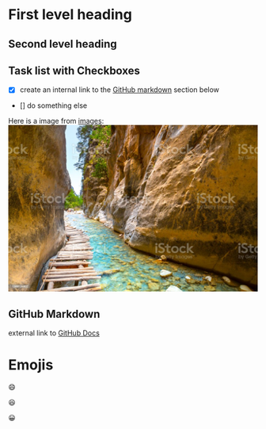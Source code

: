 # First level heading

## Second level heading

## Task list with Checkboxes

- [x] create an internal link to the [GitHub markdown](#github-markdown) section below
- [] do something else

Here is a image from [images](/images):
![Samaria Gorge](images/photo.jpg)




## GitHub Markdown

external link to [GitHub Docs](https://docs.github.com/en/get-started/writing-on-github/getting-started-with-writing-and-formatting-on-github/basic-writing-and-formatting-syntax)

# Emojis
:smile:

:laughing:

:grinning:




